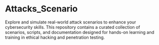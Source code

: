 # Attacks_Scenario
Explore and simulate real-world attack scenarios to enhance your cybersecurity skills. This repository contains a curated collection of scenarios, scripts, and documentation designed for hands-on learning and training in ethical hacking and penetration testing. 

